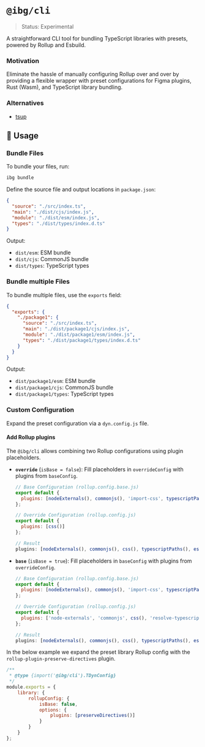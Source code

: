 # `@ibg/cli`
> Status: Experimental

A straightforward CLI tool for bundling TypeScript libraries with presets, powered by Rollup and Esbuild.

### Motivation
Eliminate the hassle of manually configuring Rollup over and over by providing a flexible wrapper with preset configurations for Figma plugins, Rust (Wasm), and TypeScript library bundling.

### Alternatives
- [tsup](https://github.com/egoist/tsup)

## 📖 Usage

### Bundle Files

To bundle your files, run:
```bash
ibg bundle
```

Define the source file and output locations in `package.json`:
```json
{
  "source": "./src/index.ts",
  "main": "./dist/cjs/index.js",
  "module": "./dist/esm/index.js",
  "types": "./dist/types/index.d.ts"
}
```
Output:
- `dist/esm`: ESM bundle
- `dist/cjs`: CommonJS bundle
- `dist/types`: TypeScript types

### Bundle multiple Files

To bundle multiple files, use the `exports` field:
```json
{
  "exports": {
    "./package1": {
      "source": "./src/index.ts",
      "main": "./dist/package1/cjs/index.js",
      "module": "./dist/package1/esm/index.js",
      "types": "./dist/package1/types/index.d.ts"
    }
  }
}
```
Output:
- `dist/package1/esm`: ESM bundle
- `dist/package1/cjs`: CommonJS bundle
- `dist/package1/types`: TypeScript types

### Custom Configuration

Expand the preset configuration via a `dyn.config.js` file.

#### Add Rollup plugins

The `@ibg/cli` allows combining two Rollup configurations using plugin placeholders.

- **`override`** (`isBase = false`): Fill placeholders in `overrideConfig` with plugins from `baseConfig`.
  ```javascript
  // Base Configuration (rollup.config.base.js)
  export default {
    plugins: [nodeExternals(), commonjs(), 'import-css', typescriptPaths(), esbuild()]
  };

  // Override Configuration (rollup.config.js)
  export default {
    plugins: [css()]
  };

  // Result
  plugins: [nodeExternals(), commonjs(), css(), typescriptPaths(), esbuild()];
  ```

- **`base`** (`isBase = true`): Fill placeholders in `baseConfig` with plugins from `overrideConfig`.
  ```javascript
  // Base Configuration (rollup.config.base.js)
  export default {
    plugins: [nodeExternals(), commonjs(), 'import-css', typescriptPaths(), esbuild()]
  };

  // Override Configuration (rollup.config.js)
  export default {
    plugins: ['node-externals', 'commonjs', css(), 'resolve-typescript-paths', 'esbuild']
  };

  // Result
  plugins: [nodeExternals(), commonjs(), css(), typescriptPaths(), esbuild()];
  ```

In the below example we expand the preset library Rollup config with the `rollup-plugin-preserve-directives` plugin.

```js
/**
 * @type {import('@ibg/cli').TDynConfig}
 */
module.exports = {
	library: {
		rollupConfig: {
			isBase: false,
			options: {
				plugins: [preserveDirectives()]
			}
		}
	}
};
```


